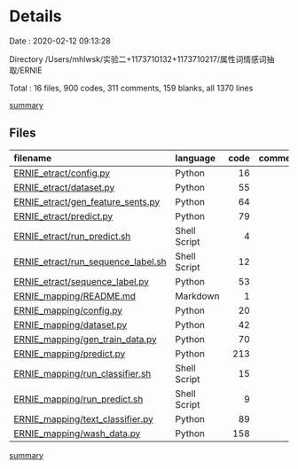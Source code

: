 # Details

Date : 2020-02-12 09:13:28

Directory /Users/mhlwsk/实验二+1173710132+1173710217/属性词情感词抽取/ERNIE

Total : 16 files,  900 codes, 311 comments, 159 blanks, all 1370 lines

[summary](results.md)

## Files
| filename | language | code | comment | blank | total |
| :--- | :--- | ---: | ---: | ---: | ---: |
| [ERNIE_etract/config.py](/ERNIE_etract/config.py) | Python | 16 | 13 | 3 | 32 |
| [ERNIE_etract/dataset.py](/ERNIE_etract/dataset.py) | Python | 55 | 36 | 18 | 109 |
| [ERNIE_etract/gen_feature_sents.py](/ERNIE_etract/gen_feature_sents.py) | Python | 64 | 17 | 9 | 90 |
| [ERNIE_etract/predict.py](/ERNIE_etract/predict.py) | Python | 79 | 42 | 18 | 139 |
| [ERNIE_etract/run_predict.sh](/ERNIE_etract/run_predict.sh) | Shell Script | 4 | 0 | 2 | 6 |
| [ERNIE_etract/run_sequence_label.sh](/ERNIE_etract/run_sequence_label.sh) | Shell Script | 12 | 0 | 2 | 14 |
| [ERNIE_etract/sequence_label.py](/ERNIE_etract/sequence_label.py) | Python | 53 | 30 | 12 | 95 |
| [ERNIE_mapping/README.md](/ERNIE_mapping/README.md) | Markdown | 1 | 0 | 2 | 3 |
| [ERNIE_mapping/config.py](/ERNIE_mapping/config.py) | Python | 20 | 14 | 4 | 38 |
| [ERNIE_mapping/dataset.py](/ERNIE_mapping/dataset.py) | Python | 42 | 2 | 14 | 58 |
| [ERNIE_mapping/gen_train_data.py](/ERNIE_mapping/gen_train_data.py) | Python | 70 | 17 | 13 | 100 |
| [ERNIE_mapping/predict.py](/ERNIE_mapping/predict.py) | Python | 213 | 44 | 22 | 279 |
| [ERNIE_mapping/run_classifier.sh](/ERNIE_mapping/run_classifier.sh) | Shell Script | 15 | 36 | 5 | 56 |
| [ERNIE_mapping/run_predict.sh](/ERNIE_mapping/run_predict.sh) | Shell Script | 9 | 9 | 3 | 21 |
| [ERNIE_mapping/text_classifier.py](/ERNIE_mapping/text_classifier.py) | Python | 89 | 35 | 12 | 136 |
| [ERNIE_mapping/wash_data.py](/ERNIE_mapping/wash_data.py) | Python | 158 | 16 | 20 | 194 |

[summary](results.md)